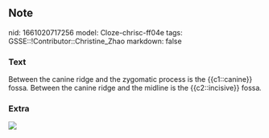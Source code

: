 ## Note
nid: 1661020717256
model: Cloze-chrisc-ff04e
tags: GSSE::!Contributor::Christine_Zhao
markdown: false

### Text
<div>
  <div>
    <div>
      <div>
        Between the canine ridge and the zygomatic process is the
        {{c1::canine}} fossa<span style="font-style:
        italic;">.</span> Between the canine ridge and the midline
is the {{c2::incisive}} fossa<span style="font-style: 
         italic;">.</span>
      </div>
    </div>
  </div>
</div>

### Extra
<img src="Gray157.png">
